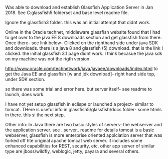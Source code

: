 Was able to download and establish Glassfish Application Server in Jan 2018.  See C:glassfish5 folderset and base level readme file.

Ignore the glassfish3 folder.  this was an initial attempt that didnt work.

Online in the Oracle technet, middleware glassfish website found that I had to get over to the java EE 8 
downloads section and get glassfish from there.  Once there- see link below- Clicked on the righthand side 
under java SDK and downloads.  there is a java 8 and glassfish (5) download.  that is the link I clicked.
the initial glassfish 3.1 page didnt work.  I think becasue the java sdk on my machine was not the rigth version

http://www.oracle.com/technetwork/java/javaee/downloads/index.html
to get the Java EE and glassfish [w and jdk download]- right hand side top, under SDK section.

so there was some trial and error here.  but server itself- see readme to launch, does work.

I have not yet setup glassfish in eclispe or launched a project- similar to tomcat.  THere is useful info
in glassfish5/glassfish/docs folder- some htmls in there.  this si the next step.

Other info:
In Java there are two basic styles of servers- the webserver and the application server.  see ..server.. readme for details
tomcat is a basic webserver, glassfish is more enterprise oriented applciation server that was forked off hte original
apache tomcat web server.  it includes some enhanced capabilities for REST, security, etc.  other app server of similar type are jboss/wildfly, weblogic, jetty, payara and several others. 